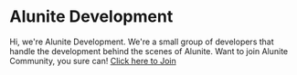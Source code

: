 # Alunite Development
Hi, we're Alunite Development. We're a small group of developers that handle the development behind the scenes of Alunite. Want to join Alunite Community, you sure can! [Click here to Join](https://discord.io/alunite)
